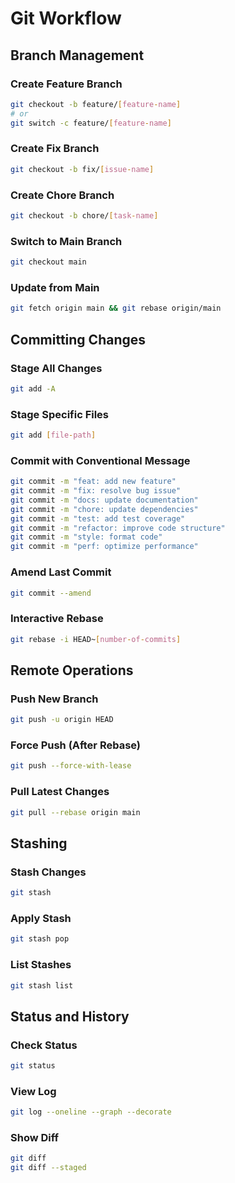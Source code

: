 # Git Workflow

## Branch Management

### Create Feature Branch

```bash
git checkout -b feature/[feature-name]
# or
git switch -c feature/[feature-name]
```

### Create Fix Branch

```bash
git checkout -b fix/[issue-name]
```

### Create Chore Branch

```bash
git checkout -b chore/[task-name]
```

### Switch to Main Branch

```bash
git checkout main
```

### Update from Main

```bash
git fetch origin main && git rebase origin/main
```

## Committing Changes

### Stage All Changes

```bash
git add -A
```

### Stage Specific Files

```bash
git add [file-path]
```

### Commit with Conventional Message

```bash
git commit -m "feat: add new feature"
git commit -m "fix: resolve bug issue"
git commit -m "docs: update documentation"
git commit -m "chore: update dependencies"
git commit -m "test: add test coverage"
git commit -m "refactor: improve code structure"
git commit -m "style: format code"
git commit -m "perf: optimize performance"
```

### Amend Last Commit

```bash
git commit --amend
```

### Interactive Rebase

```bash
git rebase -i HEAD~[number-of-commits]
```

## Remote Operations

### Push New Branch

```bash
git push -u origin HEAD
```

### Force Push (After Rebase)

```bash
git push --force-with-lease
```

### Pull Latest Changes

```bash
git pull --rebase origin main
```

## Stashing

### Stash Changes

```bash
git stash
```

### Apply Stash

```bash
git stash pop
```

### List Stashes

```bash
git stash list
```

## Status and History

### Check Status

```bash
git status
```

### View Log

```bash
git log --oneline --graph --decorate
```

### Show Diff

```bash
git diff
git diff --staged
```
